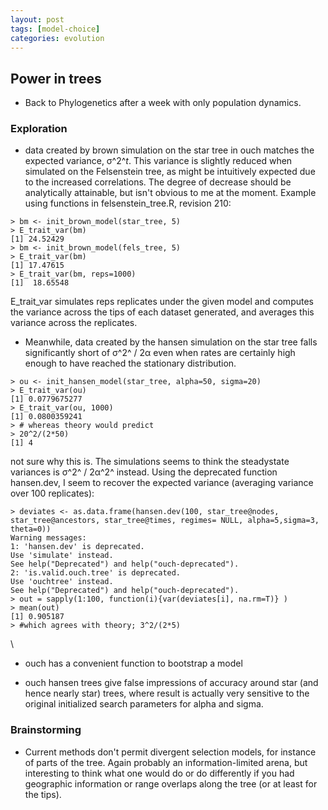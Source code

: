 ```yaml
---
layout: post
tags: [model-choice]
categories: evolution
---
```






 





Power in trees
--------------

-   Back to Phylogenetics after a week with only population dynamics.

### Exploration

-   data created by brown simulation on the star tree in ouch matches
    the expected variance, σ^2^*t*. This variance is slightly reduced
    when simulated on the Felsenstein tree, as might be intuitively
    expected due to the increased correlations. The degree of decrease
    should be analytically attainable, but isn't obvious to me at the
    moment. Example using functions in felsenstein\_tree.R, revision
    210:

~~~~ {.de1}
> bm <- init_brown_model(star_tree, 5)
> E_trait_var(bm)
[1] 24.52429 
> bm <- init_brown_model(fels_tree, 5)
> E_trait_var(bm)
[1] 17.47615 
> E_trait_var(bm, reps=1000)
[1]  18.65548
~~~~

E\_trait\_var simulates reps replicates under the given model and
computes the variance across the tips of each dataset generated, and
averages this variance across the replicates.

-   Meanwhile, data created by the hansen simulation on the star tree
    falls significantly short of σ^2^ / 2α even when rates are certainly
    high enough to have reached the stationary distribution.

~~~~ {.de1}
> ou <- init_hansen_model(star_tree, alpha=50, sigma=20)
> E_trait_var(ou)
[1] 0.0779675277 
> E_trait_var(ou, 1000)
[1] 0.0800359241 
> # whereas theory would predict
> 20^2/(2*50)
[1] 4
~~~~

not sure why this is. The simulations seems to think the steadystate
variances is σ^2^ / 2α^2^ instead. Using the deprecated function
hansen.dev, I seem to recover the expected variance (averaging variance
over 100 replicates):

~~~~ {.de1}
> deviates <- as.data.frame(hansen.dev(100, star_tree@nodes, star_tree@ancestors, star_tree@times, regimes= NULL, alpha=5,sigma=3, theta=0))
Warning messages:
1: 'hansen.dev' is deprecated.
Use 'simulate' instead.
See help("Deprecated") and help("ouch-deprecated"). 
2: 'is.valid.ouch.tree' is deprecated.
Use 'ouchtree' instead.
See help("Deprecated") and help("ouch-deprecated"). 
> out = sapply(1:100, function(i){var(deviates[i], na.rm=T)} )
> mean(out)
[1] 0.905187
> #which agrees with theory; 3^2/(2*5)
~~~~

\

-   ouch has a convenient function to bootstrap a model

-   ouch hansen trees give false impressions of accuracy around star
    (and hence nearly star) trees, where result is actually very
    sensitive to the original initialized search parameters for alpha
    and sigma.

### Brainstorming

-   Current methods don't permit divergent selection models, for
    instance of parts of the tree. Again probably an information-limited
    arena, but interesting to think what one would do or do differently
    if you had geographic information or range overlaps along the tree
    (or at least for the tips).

